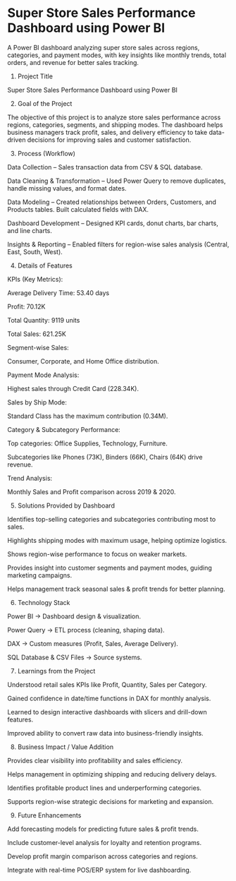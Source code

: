 # Super Store Sales Performance Dashboard using Power BI
A Power BI dashboard analyzing super store sales across regions, categories, and payment modes, with    key insights like monthly trends, total orders, and revenue for better sales tracking.

1. Project Title

Super Store Sales Performance Dashboard using Power BI

2. Goal of the Project

The objective of this project is to analyze store sales performance across regions, categories, segments, and shipping modes. The dashboard helps business managers track profit, sales, and delivery efficiency to take data-driven decisions for improving sales and customer satisfaction.

3. Process (Workflow)

Data Collection – Sales transaction data from CSV & SQL database.

Data Cleaning & Transformation – Used Power Query to remove duplicates, handle missing values, and format dates.

Data Modeling – Created relationships between Orders, Customers, and Products tables. Built calculated fields with DAX.

Dashboard Development – Designed KPI cards, donut charts, bar charts, and line charts.

Insights & Reporting – Enabled filters for region-wise sales analysis (Central, East, South, West).

4. Details of Features

KPIs (Key Metrics):

Average Delivery Time: 53.40 days

Profit: 70.12K

Total Quantity: 9119 units

Total Sales: 621.25K

Segment-wise Sales:

Consumer, Corporate, and Home Office distribution.

Payment Mode Analysis:

Highest sales through Credit Card (228.34K).

Sales by Ship Mode:

Standard Class has the maximum contribution (0.34M).

Category & Subcategory Performance:

Top categories: Office Supplies, Technology, Furniture.

Subcategories like Phones (73K), Binders (66K), Chairs (64K) drive revenue.

Trend Analysis:

Monthly Sales and Profit comparison across 2019 & 2020.

5. Solutions Provided by Dashboard

Identifies top-selling categories and subcategories contributing most to sales.

Highlights shipping modes with maximum usage, helping optimize logistics.

Shows region-wise performance to focus on weaker markets.

Provides insight into customer segments and payment modes, guiding marketing campaigns.

Helps management track seasonal sales & profit trends for better planning.

6. Technology Stack

Power BI → Dashboard design & visualization.

Power Query → ETL process (cleaning, shaping data).

DAX → Custom measures (Profit, Sales, Average Delivery).

SQL Database & CSV Files → Source systems.

7. Learnings from the Project

Understood retail sales KPIs like Profit, Quantity, Sales per Category.

Gained confidence in date/time functions in DAX for monthly analysis.

Learned to design interactive dashboards with slicers and drill-down features.

Improved ability to convert raw data into business-friendly insights.

8. Business Impact / Value Addition

Provides clear visibility into profitability and sales efficiency.

Helps management in optimizing shipping and reducing delivery delays.

Identifies profitable product lines and underperforming categories.

Supports region-wise strategic decisions for marketing and expansion.

9. Future Enhancements

Add forecasting models for predicting future sales & profit trends.

Include customer-level analysis for loyalty and retention programs.

Develop profit margin comparison across categories and regions.

Integrate with real-time POS/ERP system for live dashboarding.
